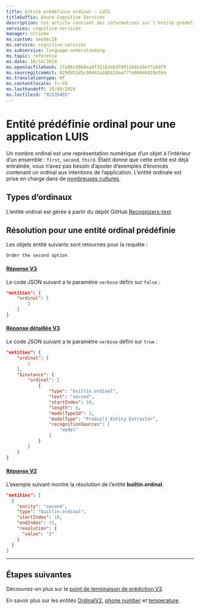 ```yaml
---
title: Entité prédéfinie ordinal – LUIS
titleSuffix: Azure Cognitive Services
description: Cet article contient des informations sur l’entité prédéfinie ordinal dans Language Understanding (LUIS).
services: cognitive-services
manager: nitinme
ms.custom: seodec18
ms.service: cognitive-services
ms.subservice: language-understanding
ms.topic: reference
ms.date: 10/14/2019
ms.openlocfilehash: 1fa86c8960ea9f32163ebd7991260a19ef7a5d79
ms.sourcegitcommit: 829d951d5c90442a38012daaf77e86046018e5b9
ms.translationtype: HT
ms.contentlocale: fr-FR
ms.lasthandoff: 10/09/2020
ms.locfileid: "91535455"
---
```

# <a name="ordinal-prebuilt-entity-for-a-luis-app"></a>Entité prédéfinie ordinal pour une application LUIS
Un nombre ordinal est une représentation numérique d’un objet à l’intérieur d’un ensemble : `first`, `second`, `third`. Étant donné que cette entité est déjà entraînée, vous n’avez pas besoin d’ajouter d’exemples d’énoncés contenant un ordinal aux intentions de l’application. L’entité ordinale est prise en charge dans de [nombreuses cultures](luis-reference-prebuilt-entities.md).

## <a name="types-of-ordinal"></a>Types d’ordinaux
L’entité ordinal est gérée à partir du dépôt GitHub [Recognizers-text](https://github.com/Microsoft/Recognizers-Text/blob/master/Patterns/English/English-Numbers.yaml#L45)

## <a name="resolution-for-prebuilt-ordinal-entity"></a>Résolution pour une entité ordinal prédéfinie

Les objets entité suivants sont retournés pour la requête :

`Order the second option`

#### <a name="v3-response"></a>[Réponse V3](#tab/V3)

Le code JSON suivant a le paramètre `verbose` défini sur `false` :

```json
"entities": {
    "ordinal": [
        2
    ]
}
```
#### <a name="v3-verbose-response"></a>[Réponse détaillée V3](#tab/V3-verbose)
Le code JSON suivant a le paramètre `verbose` défini sur `true` :

```json
"entities": {
    "ordinal": [
        2
    ],
    "$instance": {
        "ordinal": [
            {
                "type": "builtin.ordinal",
                "text": "second",
                "startIndex": 10,
                "length": 6,
                "modelTypeId": 2,
                "modelType": "Prebuilt Entity Extractor",
                "recognitionSources": [
                    "model"
                ]
            }
        ]
    }
}
```

#### <a name="v2-response"></a>[Réponse V2](#tab/V2)

L’exemple suivant montre la résolution de l’entité **builtin.ordinal**.

```json
"entities": [
  {
    "entity": "second",
    "type": "builtin.ordinal",
    "startIndex": 10,
    "endIndex": 15,
    "resolution": {
      "value": "2"
    }
  }
]
```
* * *

## <a name="next-steps"></a>Étapes suivantes

Découvrez-en plus sur le [point de terminaison de prédiction V3](luis-migration-api-v3.md).

En savoir plus sur les entités [OrdinalV2](luis-reference-prebuilt-ordinal-v2.md), [phone number](luis-reference-prebuilt-phonenumber.md) et [temperature](luis-reference-prebuilt-temperature.md).
